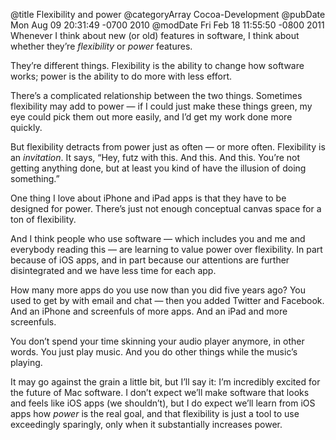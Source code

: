 @title Flexibility and power
@categoryArray Cocoa-Development
@pubDate Mon Aug 09 20:31:49 -0700 2010
@modDate Fri Feb 18 11:55:50 -0800 2011
Whenever I think about new (or old) features in software, I think about whether they’re <em>flexibility</em> or <em>power</em> features.

They’re different things. Flexibility is the ability to change how software works; power is the ability to do more with less effort.

There’s a complicated relationship between the two things. Sometimes flexibility may add to power — if I could just make these things green, my eye could pick them out more easily, and I’d get my work done more quickly.

But flexibility detracts from power just as often — or more often. Flexibility is an <em>invitation</em>. It says, “Hey, futz with this. And this. And this. You’re not getting anything done, but at least you kind of have the illusion of doing something.”

One thing I love about iPhone and iPad apps is that they have to be designed for power. There’s just not enough conceptual canvas space for a ton of flexibility.

And I think people who use software — which includes you and me and everybody reading this — are learning to value power over flexibility. In part because of iOS apps, and in part because our attentions are further disintegrated and we have less time for each app.

How many more apps do you use now than you did five years ago? You used to get by with email and chat — then you added Twitter and Facebook. And an iPhone and screenfuls of more apps. And an iPad and more screenfuls.

You don’t spend your time skinning your audio player anymore, in other words. You just play music. And you do other things while the music’s playing.

It may go against the grain a little bit, but I’ll say it: I’m incredibly excited for the future of Mac software. I don’t expect we’ll make software that looks and feels like iOS apps (we shouldn’t), but I do expect we’ll learn from iOS apps how <em>power</em> is the real goal, and that flexibility is just a tool to use exceedingly sparingly, only when it substantially increases power.
